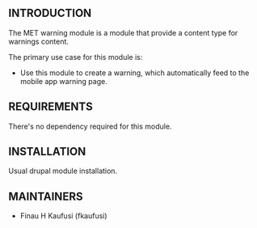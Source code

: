 ## INTRODUCTION

The MET warning module is a module that provide a content type for warnings content.

The primary use case for this module is:

- Use this module to create a warning, which automatically feed to the mobile app warning page.


## REQUIREMENTS

There's no dependency required for this module.

## INSTALLATION
Usual drupal module installation.

## MAINTAINERS
- Finau H Kaufusi (fkaufusi)

